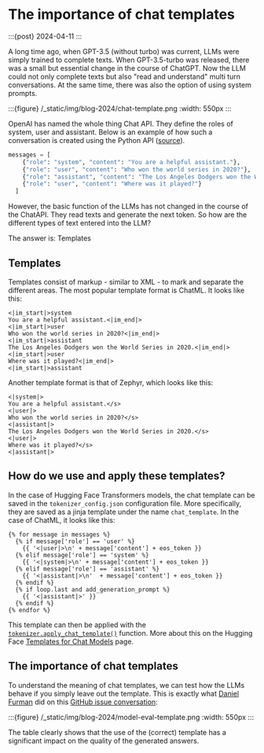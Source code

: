 # The importance of chat templates

:::{post} 2024-04-11
:::

A long time ago, when GPT-3.5 (without turbo) was current, LLMs were simply trained to complete texts.
When GPT-3.5-turbo was released, there was a small but essential change in the course of ChatGPT.
Now the LLM could not only complete texts but also "read and understand" multi turn conversations.
At the same time, there was also the option of using system prompts.

:::{figure} /\_static/img/blog-2024/chat-template.png
:width: 550px
:::

OpenAI has named the whole thing Chat API. They define the roles of system, user and assistant.
Below is an example of how such a conversation is created using the Python API
([source](https://platform.openai.com/docs/guides/text-generation)).

```python
messages = [
    {"role": "system", "content": "You are a helpful assistant."},
    {"role": "user", "content": "Who won the world series in 2020?"},
    {"role": "assistant", "content": "The Los Angeles Dodgers won the World Series in 2020."},
    {"role": "user", "content": "Where was it played?"}
  ]
```

However, the basic function of the LLMs has not changed in the course of the ChatAPI.
They read texts and generate the next token.
So how are the different types of text entered into the LLM?

The answer is: Templates

## Templates

Templates consist of markup - similar to XML - to mark and separate the different areas.
The most popular template format is ChatML. It looks like this:

```text
<|im_start|>system
You are a helpful assistant.<|im_end|>
<|im_start|>user
Who won the world series in 2020?<|im_end|>
<|im_start|>assistant
The Los Angeles Dodgers won the World Series in 2020.<|im_end|>
<|im_start|>user
Where was it played?<|im_end|>
<|im_start|>assistant
```

Another template format is that of Zephyr, which looks like this:

```text
<|system|>
You are a helpful assistant.</s>
<|user|>
Who won the world series in 2020?</s>
<|assistant|>
The Los Angeles Dodgers won the World Series in 2020.</s>
<|user|>
Where was it played?</s>
<|assistant|>
```

## How do we use and apply these templates?

In the case of Hugging Face Transformers models, the chat template can be saved in the `tokenizer_config.json` configuration file.
More specifically, they are saved as a jinja template under the name `chat_template`.
In the case of ChatML, it looks like this:

```text
{% for message in messages %}
  {% if message['role'] == 'user' %}
    {{ '<|user|>\n' + message['content'] + eos_token }}
  {% elif message['role'] == 'system' %}
    {{ '<|system|>\n' + message['content'] + eos_token }}
  {% elif message['role'] == 'assistant' %}
    {{ '<|assistant|>\n'  + message['content'] + eos_token }}
  {% endif %}
  {% if loop.last and add_generation_prompt %}
    {{ '<|assistant|>' }}
  {% endif %}
{% endfor %}
```

This template can then be applied with the
[`tokenizer.apply_chat_template()`](https://huggingface.co/docs/transformers/main/en/internal/tokenization_utils#transformers.PreTrainedTokenizerBase.apply_chat_template)
function. More about this on the Hugging Face [Templates for Chat Models](https://huggingface.co/docs/transformers/main/en/chat_templating) page.

## The importance of chat templates

To understand the meaning of chat templates, we can test how the LLMs behave if you simply leave out the template.
This is exactly what [Daniel Furman](https://github.com/daniel-furman) did on this
[GitHub issue conversation](https://github.com/EleutherAI/lm-evaluation-harness/issues/1098#issuecomment-1953068243):

:::{figure} /\_static/img/blog-2024/model-eval-template.png
:width: 550px
:::

The table clearly shows that the use of the (correct) template has a significant impact on the quality of the generated answers.
